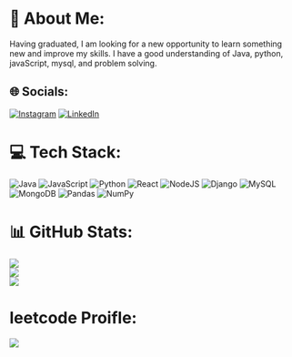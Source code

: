 # 💫 About Me:
Having graduated, I am looking for a new opportunity to learn something new and improve my skills. I have a good understanding of Java, python, javaScript, mysql, and problem solving. 




## 🌐 Socials:
[![Instagram](https://img.shields.io/badge/Instagram-%23E4405F.svg?logo=Instagram&logoColor=white)](https://instagram.com/i_m_rammohan_rockzz) [![LinkedIn](https://img.shields.io/badge/LinkedIn-%230077B5.svg?logo=linkedin&logoColor=white)](https://linkedin.com/in/rammohanrockz) 

# 💻 Tech Stack:
![Java](https://img.shields.io/badge/java-%23ED8B00.svg?style=flat&logo=java&logoColor=white) ![JavaScript](https://img.shields.io/badge/javascript-%23323330.svg?style=flat&logo=javascript&logoColor=%23F7DF1E) ![Python](https://img.shields.io/badge/python-3670A0?style=flat&logo=python&logoColor=ffdd54) ![React](https://img.shields.io/badge/react-%2320232a.svg?style=flat&logo=react&logoColor=%2361DAFB) ![NodeJS](https://img.shields.io/badge/node.js-6DA55F?style=flat&logo=node.js&logoColor=white) ![Django](https://img.shields.io/badge/django-%23092E20.svg?style=flat&logo=django&logoColor=white) ![MySQL](https://img.shields.io/badge/mysql-%2300f.svg?style=flat&logo=mysql&logoColor=white) ![MongoDB](https://img.shields.io/badge/MongoDB-%234ea94b.svg?style=flat&logo=mongodb&logoColor=white) ![Pandas](https://img.shields.io/badge/pandas-%23150458.svg?style=flat&logo=pandas&logoColor=white) ![NumPy](https://img.shields.io/badge/numpy-%23013243.svg?style=flat&logo=numpy&logoColor=white)
# 📊 GitHub Stats:
![](https://github-readme-stats.vercel.app/api?username=rambhai007&theme=vue-dark&hide_border=false&include_all_commits=false&count_private=false)<br/>
![](https://github-readme-streak-stats.herokuapp.com/?user=rambhai007&theme=vue-dark&hide_border=false)<br/>
![](https://github-readme-stats.vercel.app/api/top-langs/?username=rambhai007&theme=vue-dark&hide_border=false&include_all_commits=false&count_private=false&layout=compact)
# leetcode Proifle:
![](https://leetcard.jacoblin.cool/lapor?ext=heatmap)
